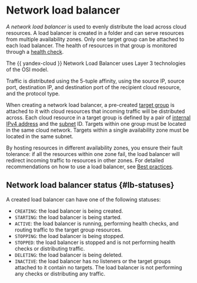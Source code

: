 # Network load balancer

*A network load balancer* is used to evenly distribute the load across cloud resources. A load balancer is created in a folder and can serve resources from multiple availability zones. Only one target group can be attached to each load balancer. The health of resources in that group is monitored through a [health check](health-check.md).

The {{ yandex-cloud }} Network Load Balancer uses Layer 3 technologies of the OSI model. 

Traffic is distributed using the 5-tuple affinity, using the source IP, source port, destination IP, and destination port of the recipient cloud resource, and the protocol type.

When creating a network load balancer, a pre-created [target group](target-resources.md) is attached to it with cloud resources that incoming traffic will be distributed across. Each cloud resource in a target group is defined by a pair of  [internal IPv4 address](../../vpc/concepts/address.md) and the [subnet](../../vpc/concepts/network.md#subnet) ID. Targets within one group must be located in the same cloud network. Targets within a single availability zone must be located in the same subnet.

By hosting resources in different availability zones, you ensure their fault tolerance: if all the resources within one zone fail, the load balancer will redirect incoming traffic to resources in other zones. For detailed recommendations on how to use a load balancer, see [Best practices](../best-practices.md).

## Network load balancer status {#lb-statuses}

A created load balancer can have one of the following statuses:

* `CREATING`: the load balancer is being created.
* `STARTING`: the load balancer is being started.
* `ACTIVE`: the load balancer is running, performing health checks, and routing traffic to the target group resources.
* `STOPPING`: the load balancer is being stopped.
* `STOPPED`: the load balancer is stopped and is not performing health checks or distributing traffic.
* `DELETING`: the load balancer is being deleted.
* `INACTIVE`: the load balancer has no listeners or the target groups attached to it contain no targets. The load balancer is not performing any checks or distributing any traffic.

